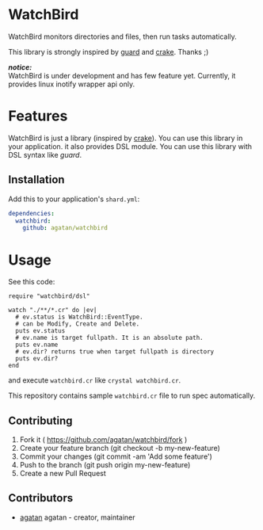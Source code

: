 # WatchBird

WatchBird monitors directories and files, then run tasks automatically.

This library is strongly inspired by [guard](https://github.com/guard/guard) and [crake](https://github.com/MakeNowJust/crake).
Thanks ;)

***notice:***  
WatchBird is under development and has few feature yet.
Currently, it provides linux inotify wrapper api only.

# Features

WatchBird is just a library (inspired by [crake](https://github.com/MakeNowJust/crake)).
You can use this library in your application.
it also provides DSL module.
You can use this library with DSL syntax like *guard*.

## Installation

Add this to your application's `shard.yml`:

```yaml
dependencies:
  watchbird:
    github: agatan/watchbird
```

# Usage
See this code:

```crystal
require "watchbird/dsl"

watch "./**/*.cr" do |ev|
  # ev.status is WatchBird::EventType.
  # can be Modify, Create and Delete.
  puts ev.status
  # ev.name is target fullpath. It is an absolute path.
  puts ev.name
  # ev.dir? returns true when target fullpath is directory
  puts ev.dir?
end
```

and execute `watchbird.cr` like `crystal watchbird.cr`.

This repository contains sample `watchbird.cr` file to run spec automatically.

## Contributing

1. Fork it ( https://github.com/agatan/watchbird/fork )
2. Create your feature branch (git checkout -b my-new-feature)
3. Commit your changes (git commit -am 'Add some feature')
4. Push to the branch (git push origin my-new-feature)
5. Create a new Pull Request

## Contributors

- [agatan](https://github.com/agatan) agatan - creator, maintainer
